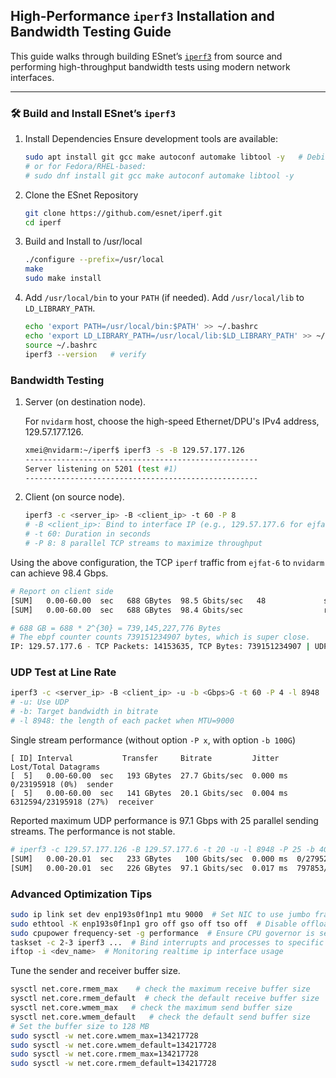 ## High-Performance `iperf3` Installation and Bandwidth Testing Guide

This guide walks through building ESnet’s [`iperf3`](https://github.com/esnet/iperf) from source and performing high-throughput bandwidth tests using modern network interfaces.

---

### 🛠️ Build and Install ESnet’s `iperf3`

1. Install Dependencies
Ensure development tools are available:

    ```bash
    sudo apt install git gcc make autoconf automake libtool -y   # Debian/Ubuntu
    # or for Fedora/RHEL-based:
    # sudo dnf install git gcc make autoconf automake libtool -y
    ```
2. Clone the ESnet Repository
    ```bash
    git clone https://github.com/esnet/iperf.git
    cd iperf
    ```
3. Build and Install to /usr/local
    ```bash
    ./configure --prefix=/usr/local
    make
    sudo make install
    ```

4. Add `/usr/local/bin` to your `PATH` (if needed). Add `/usr/local/lib` to `LD_LIBRARY_PATH`.
    ```bash
    echo 'export PATH=/usr/local/bin:$PATH' >> ~/.bashrc
    echo 'export LD_LIBRARY_PATH=/usr/local/lib:$LD_LIBRARY_PATH' >> ~/.bashrc
    source ~/.bashrc
    iperf3 --version   # verify
    ```


### Bandwidth Testing
1. Server (on destination node). 
   
   For `nvidarm` host, choose the high-speed Ethernet/DPU's IPv4 address, 129.57.177.126.
    ```bash
    xmei@nvidarm:~/iperf$ iperf3 -s -B 129.57.177.126
    ----------------------------------------------------
    Server listening on 5201 (test #1)
    ----------------------------------------------------
    ```
2. Client (on source node).
   
    ```bash
    iperf3 -c <server_ip> -B <client_ip> -t 60 -P 8
    # -B <client_ip>: Bind to interface IP (e.g., 129.57.177.6 for ejfat6's high speed Ethernet)
    # -t 60: Duration in seconds
    # -P 8: 8 parallel TCP streams to maximize throughput
    ```

Using the above configuration, the TCP `iperf` traffic from `ejfat-6` to `nvidarm` can achieve 98.4 Gbps.

```bash
# Report on client side
[SUM]   0.00-60.00  sec   688 GBytes  98.5 Gbits/sec   48             sender  # 48 refers to total retransmission packets
[SUM]   0.00-60.00  sec   688 GBytes  98.4 Gbits/sec                  receiver

# 688 GB = 688 * 2^{30} = 739,145,227,776 Bytes
# The ebpf counter counts 739151234907 bytes, which is super close.
IP: 129.57.177.6 - TCP Packets: 14153635, TCP Bytes: 739151234907 | UDP Packets: 0, UDP Bytes: 0   
```

### UDP Test at Line Rate
```bash
iperf3 -c <server_ip> -B <client_ip> -u -b <Gbps>G -t 60 -P 4 -l 8948
# -u: Use UDP
# -b: Target bandwidth in bitrate
# -l 8948: the length of each packet when MTU=9000
```

Single stream performance (without option `-P x`, with option `-b 100G`)
```
[ ID] Interval           Transfer     Bitrate         Jitter    Lost/Total Datagrams
[  5]   0.00-60.00  sec   193 GBytes  27.7 Gbits/sec  0.000 ms  0/23195918 (0%)  sender
[  5]   0.00-60.00  sec   141 GBytes  20.1 Gbits/sec  0.004 ms  6312594/23195918 (27%)  receiver
```

Reported maximum UDP performance is 97.1 Gbps with 25 parallel sending streams. The performance is not stable.
```bash
# iperf3 -c 129.57.177.126 -B 129.57.177.6 -t 20 -u -l 8948 -P 25 -b 4G
[SUM]   0.00-20.01  sec   233 GBytes   100 Gbits/sec  0.000 ms  0/27952582 (0%)  sender
[SUM]   0.00-20.01  sec   226 GBytes  97.1 Gbits/sec  0.017 ms  797853/27950551 (2.9%)  receiver
```

### Advanced Optimization Tips

```bash
sudo ip link set dev enp193s0f1np1 mtu 9000  # Set NIC to use jumbo frames:
sudo ethtool -K enp193s0f1np1 gro off gso off tso off  # Disable offloads (optional for benchmarking)
sudo cpupower frequency-set -g performance  # Ensure CPU governor is set to performance
taskset -c 2-3 iperf3 ...  # Bind interrupts and processes to specific cores (advanced)
iftop -i <dev_name>  # Monitoring realtime ip interface usage
```

Tune the sender and receiver buffer size.

```bash
sysctl net.core.rmem_max    # check the maximum receive buffer size
sysctl net.core.rmem_default  # check the default receive buffer size
sysctl net.core.wmem_max   # check the maximum send buffer size
sysctl net.core.wmem_default   # check the default send buffer size
# Set the buffer size to 128 MB
sudo sysctl -w net.core.wmem_max=134217728
sudo sysctl -w net.core.wmem_default=134217728
sudo sysctl -w net.core.rmem_max=134217728
sudo sysctl -w net.core.rmem_default=134217728
```
